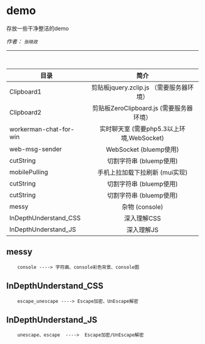 # demo
存放一些干净整洁的demo

*作者： `张晓政`*

***

<br/>

|   目录                      |     简介      |
| --------------------------- |:-------------:|
| Clipboard1                  | 剪贴板jquery.zclip.js  （需要服务器环境）   |
| Clipboard2                  | 剪贴板ZeroClipboard.js  (需要服务器环境）   |
| workerman-chat-for-win      | 实时聊天室  (需要php5.3以上环境,WebSocket)  |
| web-msg-sender              | WebSocket  (bluemp使用)  |
| cutString                   | 切割字符串  (bluemp使用)  |
| mobilePulling               | 手机上拉加载下拉刷新  (mui实现)  |
| cutString                   | 切割字符串  (bluemp使用)  |
| cutString                   | 切割字符串  (bluemp使用)  |
| messy                       | 杂物  (console)  |
| InDepthUnderstand_CSS       | 深入理解CSS    |
| InDepthUnderstand_JS        | 深入理解JS     |



## messy ##
        console ----> 字符画、console彩色背景、console图

## InDepthUnderstand_CSS ##
        escape_unescape ----> Escape加密、UnEscape解密

## InDepthUnderstand_JS ##
        unescape、escape  ---->  Escape加密/UnEscape解密